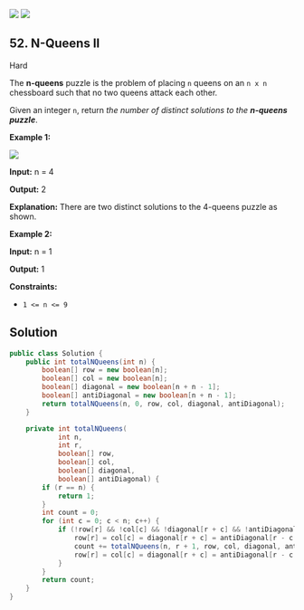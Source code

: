 [![](https://img.shields.io/github/stars/LeetCode-Top-Interview-150/LeetCode-Top-Interview-150?label=Stars&style=flat-square)](https://github.com/LeetCode-Top-Interview-150/LeetCode-Top-Interview-150)
[![](https://img.shields.io/github/forks/LeetCode-Top-Interview-150/LeetCode-Top-Interview-150?label=Fork%20me%20on%20GitHub%20&style=flat-square)](https://github.com/LeetCode-Top-Interview-150/LeetCode-Top-Interview-150/fork)

## 52\. N-Queens II

Hard

The **n-queens** puzzle is the problem of placing `n` queens on an `n x n` chessboard such that no two queens attack each other.

Given an integer `n`, return _the number of distinct solutions to the **n-queens puzzle**_.

**Example 1:**

![](https://assets.leetcode.com/uploads/2020/11/13/queens.jpg)

**Input:** n = 4

**Output:** 2

**Explanation:** There are two distinct solutions to the 4-queens puzzle as shown. 

**Example 2:**

**Input:** n = 1

**Output:** 1 

**Constraints:**

*   `1 <= n <= 9`

## Solution

```java
public class Solution {
    public int totalNQueens(int n) {
        boolean[] row = new boolean[n];
        boolean[] col = new boolean[n];
        boolean[] diagonal = new boolean[n + n - 1];
        boolean[] antiDiagonal = new boolean[n + n - 1];
        return totalNQueens(n, 0, row, col, diagonal, antiDiagonal);
    }

    private int totalNQueens(
            int n,
            int r,
            boolean[] row,
            boolean[] col,
            boolean[] diagonal,
            boolean[] antiDiagonal) {
        if (r == n) {
            return 1;
        }
        int count = 0;
        for (int c = 0; c < n; c++) {
            if (!row[r] && !col[c] && !diagonal[r + c] && !antiDiagonal[r - c + n - 1]) {
                row[r] = col[c] = diagonal[r + c] = antiDiagonal[r - c + n - 1] = true;
                count += totalNQueens(n, r + 1, row, col, diagonal, antiDiagonal);
                row[r] = col[c] = diagonal[r + c] = antiDiagonal[r - c + n - 1] = false;
            }
        }
        return count;
    }
}
```
